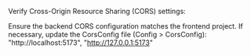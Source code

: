 Verify Cross-Origin Resource Sharing (CORS) settings:

Ensure the backend CORS configuration matches the frontend project. If necessary, update the CorsConfig file (Config > CorsConfig):
"http://localhost:5173", "http://127.0.0.1:5173"